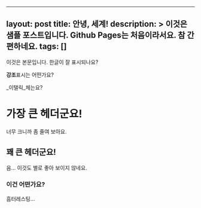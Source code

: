 ﻿---
layout: post
title: 안녕, 세계!
description: >
    이것은 샘플 포스트입니다. Github Pages는 처음이라서요. 참 간편하네요.
tags: []
----
이것은 본문입니다. 한글이 잘 표시되나요?

**강조**표시는 어떤가요?

_이탤릭_체는요?

# 가장 큰 헤더군요!

너무 크니까 좀 줄여 보아요.

## 꽤 큰 헤더군요!

음... 이것도 별로 좋아 보이지 않네요.

### 이건 어떤가요?

흠터레스팅...

